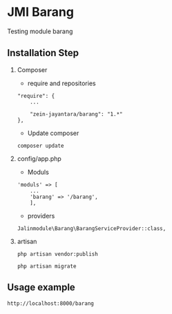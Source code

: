 # JMI Barang

Testing module barang


## Installation Step
1. Composer  
    * require and repositories
    
    ```
    "require": {
        ...

        "zein-jayantara/barang": "1.*"
    },
    ```
    * Update composer
    
    ```
    composer update
    ```

2. config/app.php 
    * Moduls
    
    ```
    'moduls' => [
        ...
        'barang' => '/barang',
        ],
    ```
    * providers
   
    ```
    Jalinmodule\Barang\BarangServiceProvider::class,
    ```
    
3. artisan
   
    ```
    php artisan vendor:publish
    ```

    ```
    php artisan migrate
    ```


    
## Usage example
```
http://localhost:8000/barang
```
